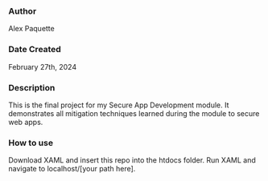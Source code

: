 ### Author
Alex Paquette

### Date Created
February 27th, 2024

### Description
This is the final project for my Secure App Development module. It demonstrates all mitigation techniques learned during the module to secure web apps.

### How to use
Download XAML and insert this repo into the htdocs folder. Run XAML and navigate to localhost/[your path here].
